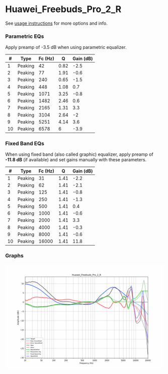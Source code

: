 # Huawei_Freebuds_Pro_2_R
See [usage instructions](https://github.com/jaakkopasanen/AutoEq#usage) for more options and info.

### Parametric EQs
Apply preamp of -3.5 dB when using parametric equalizer.

|   # | Type    |   Fc (Hz) |    Q |   Gain (dB) |
|-----|---------|-----------|------|-------------|
|   1 | Peaking |        42 | 0.82 |        -2.5 |
|   2 | Peaking |        77 | 1.91 |        -0.6 |
|   3 | Peaking |       240 | 0.65 |        -1.5 |
|   4 | Peaking |       448 | 1.08 |         0.7 |
|   5 | Peaking |      1071 | 3.25 |        -0.8 |
|   6 | Peaking |      1482 | 2.46 |         0.6 |
|   7 | Peaking |      2165 | 1.31 |         3.3 |
|   8 | Peaking |      3104 | 2.64 |        -2   |
|   9 | Peaking |      5251 | 4.14 |         3.6 |
|  10 | Peaking |      6578 | 6    |        -3.9 |

### Fixed Band EQs
When using fixed band (also called graphic) equalizer, apply preamp of **-11.8 dB** (if available) and set gains manually with these parameters.

|   # | Type    |   Fc (Hz) |    Q |   Gain (dB) |
|-----|---------|-----------|------|-------------|
|   1 | Peaking |        31 | 1.41 |        -2.2 |
|   2 | Peaking |        62 | 1.41 |        -2.1 |
|   3 | Peaking |       125 | 1.41 |        -0.8 |
|   4 | Peaking |       250 | 1.41 |        -1.3 |
|   5 | Peaking |       500 | 1.41 |         0.4 |
|   6 | Peaking |      1000 | 1.41 |        -0.6 |
|   7 | Peaking |      2000 | 1.41 |         3.3 |
|   8 | Peaking |      4000 | 1.41 |        -0.3 |
|   9 | Peaking |      8000 | 1.41 |        -0.6 |
|  10 | Peaking |     16000 | 1.41 |        11.8 |

### Graphs
![](./Huawei_Freebuds_Pro_2_R.png)
